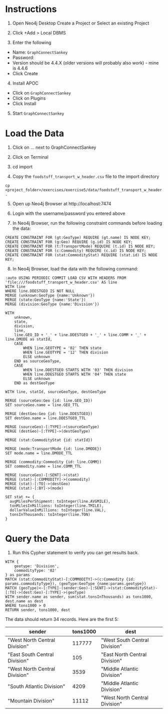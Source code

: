 
# Instructions

1. Open Neo4j Desktop Create a Project or Select an existing Project

2. Click +Add > Local DBMS 

3. Enter the following

- Name: `GraphConnectSankey`
- Password: <password>
- Version should be 4.4.X (older versions will probably also work) - mine is 4.4.6
- Click Create

4. Install APOC
- Click on `GraphConnectSankey`
- Click on Plugins
- Click Install

5. Start `GraphConnectSankey`

# Load the Data

1. Click on ... next to GraphConnectSankey

2. Click on Terminal

3. cd import

4. Copy the `foodstuff_transport_w_header.csv` file to the import directory

```
cp <project_folder>/exercises/exercise5/data/foodstuff_transport_w_header.csv .
```

5. Open up Neo4j Browser at http://localhost:7474

6. Login with the username/password you entered above

7. In Neo4j Browser, run the following constraint commands before loading the data:

```
CREATE CONSTRAINT FOR (gt:GeoType) REQUIRE (gt.name) IS NODE KEY;
CREATE CONSTRAINT FOR (g:Geo) REQUIRE (g.id) IS NODE KEY;
CREATE CONSTRAINT FOR (t:TransportMode) REQUIRE (t.id) IS NODE KEY;
CREATE CONSTRAINT FOR (c:Commodity) REQUIRE (c.id) IS NODE KEY;
CREATE CONSTRAINT FOR (stat:CommodityStat) REQUIRE (stat.id) IS NODE KEY;
```

8. In Neo4j Browser, load the data with the following command:

```
:auto USING PERIODIC COMMIT LOAD CSV WITH HEADERS FROM 'file:///foodstuff_transport_w_header.csv' AS line
WITH line
WHERE line.DDESTGEO IS NOT NULL 
MERGE (unknown:GeoType {name:'Unknown'})
MERGE (state:GeoType {name:'State'})
MERGE (division:GeoType {name:'Division'})

WITH
    unknown, 
    state,
    division,
    line,
    line.GEO_ID + '_' + line.DDESTGEO + '_' + line.COMM + '_' + line.DMODE as statId,
    CASE 
        WHEN line.GEOTYPE = '02' THEN state
        WHEN line.GEOTYPE = '12' THEN division
        ELSE unknown
    END as sourceGeoType,
    CASE 
        WHEN line.DDESTGEO STARTS WITH '03' THEN division
        WHEN line.DDESTGEO STARTS WITH '04' THEN state
        ELSE unknown
    END as destGeoType

WITH line, statId, sourceGeoType, destGeoType

MERGE (sourceGeo:Geo {id: line.GEO_ID})
SET sourceGeo.name = line.GEO_TTL

MERGE (destGeo:Geo {id: line.DDESTGEO})
SET destGeo.name = line.DDESTGEO_TTL

MERGE (sourceGeo)-[:TYPE]->(sourceGeoType)
MERGE (destGeo)-[:TYPE]->(destGeoType)

MERGE (stat:CommodityStat {id: statId})

MERGE (mode:TransportMode {id: line.DMODE})
SET mode.name = line.DMODE_TTL

MERGE (commodity:Commodity {id: line.COMM})
SET commodity.name = line.COMM_TTL

MERGE (sourceGeo)-[:SENT]->(stat)
MERGE (stat)-[:COMMODITY]->(commodity)
MERGE (stat)-[:TO]->(destGeo)
MERGE (stat)-[:BY]->(mode)

SET stat += {
  avgMilesPerShipment: toInteger(line.AVGMILE),
  tonMilesInMillions: toInteger(line.TMILE),
  dollarValueInMillions: toInteger(line.VAL),
  tonsInThousands: toInteger(line.TON)
}
```

# Query the Data

1. Run this Cypher statement to verify you can get results back.

```
WITH {
    geotype: 'Division',
    commodityType: '02'
} as params
MATCH (stat:CommodityStat)-[:COMMODITY]->(c:Commodity {id: params.commodityType}), (geoType:GeoType {name:params.geotype})
MATCH (geoType)<-[:TYPE]-(sender:Geo)-[:SENT]->(stat:CommodityStat)-[:TO]->(dest:Geo)-[:TYPE]->(geoType)
WITH sender.name as sender, sum(stat.tonsInThousands) as tons1000, dest.name as dest
WHERE tons1000 > 0
RETURN sender, tons1000, dest
```

The data should return 34 records. Here are the first 5:

| sender | tons1000 | dest |
| ------ | -------- | ---- |
| "West North Central Division" | 117777 | "West South Central Division" |
| "East South Central Division" | 105 | "East North Central Division" |
| "West North Central Division" | 3539 | "Middle Atlantic Division" |
| "South Atlantic Division" | 4209 | "Middle Atlantic Division" |
| "Mountain Division" | 11112 | "West North Central Division" |

